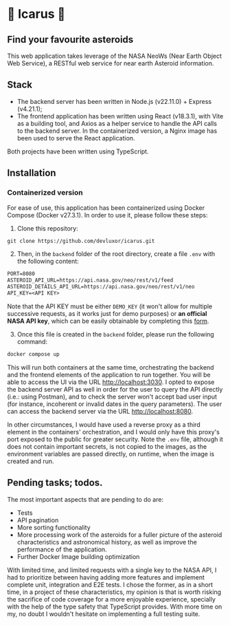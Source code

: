 # 🌠 Icarus 🌠

## Find your favourite asteroids

This web application takes leverage of the NASA NeoWs (Near Earth Object Web Service), a RESTful web service for near earth Asteroid information.

## Stack

- The backend server has been written in Node.js (v22.11.0) + Express (v4.21.1);
- The frontend application has been written using React (v18.3.1), with Vite as a building tool, and Axios as a helper service to handle the API calls to the backend server. In the containerized version, a Nginx image has been used to serve the React application.

Both projects have been written using TypeScript.

## Installation

### Containerized version

For ease of use, this application has been containerized using Docker Compose (Docker v27.3.1). In order to use it, please follow these steps:

1. Clone this repository:

```txt
git clone https://github.com/devluxor/icarus.git
```

2. Then, in the `backend` folder of the root directory, create a file `.env` with the following content:

```txt
PORT=8080
ASTEROID_API_URL=https://api.nasa.gov/neo/rest/v1/feed
ASTEROID_DETAILS_API_URL=https://api.nasa.gov/neo/rest/v1/neo
API_KEY=<API KEY>
```

Note that the API KEY must be either `DEMO_KEY` (it won't allow for multiple successive requests, as it works just for demo purposes) or **an official NASA API key**, which can be easily obtainable by completing this [form](https://api.nasa.gov/#signUp).

3. Once this file is created in the `backend` folder, please run the following command:

```sh
docker compose up
```

This will run both containers at the same time, orchestrating the backend and the frontend elements of the application to run together. You will be able to access the UI via the URL <http://localhost:3030>.
I opted to expose the backend server API as well in order for the user to query the API directly (i.e.: using Postman), and to check the server won't accept bad user input (for instance, incoherent or invalid dates in the query parameters). The user can access the backend server via the URL <http://localhost:8080>.

In other circumstances, I would have used a reverse proxy as a third element in the containers' orchestration, and I would only have this proxy's port exposed to the public for greater security. Note the `.env` file, although it does not contain important secrets, is not copied to the images, as the environment variables are passed directly, on runtime, when the image is created and run.

## Pending tasks; todos.

The most important aspects that are pending to do are: 

- Tests
- API pagination
- More sorting functionality
- More processing work of the asteroids for a fuller picture of the asteroid characteristics and astronomical history, as well as improve the performance of the application.
- Further Docker Image building optimization

With limited time, and limited requests with a single key to the NASA API, I had to prioritize between having adding more features and implement complete unit, integration and E2E tests. I chose the former, as in a short time, in a project of these characteristics, my opinion is that is worth risking the sacrifice of code coverage for a more enjoyable experience, specially with the help of the type safety that TypeScript provides. With more time on my, no doubt I wouldn't hesitate on implementing a full testing suite.
